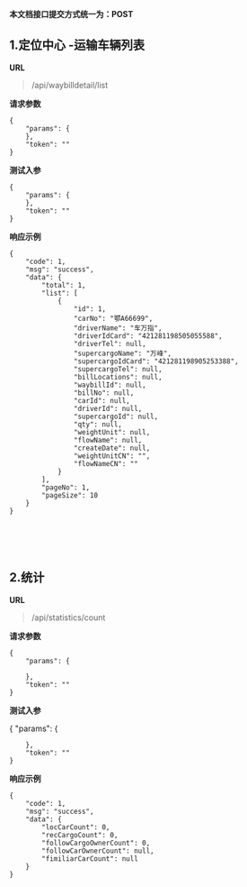 
**本文档接口提交方式统一为：POST**


## 1.定位中心 -运输车辆列表 ##

**URL**
>/api/waybilldetail/list


**请求参数**
    
    {
    	"params": {
    	},
    	"token": ""
    }

**测试入参**

    {
    	"params": {
    	},
    	"token": ""
    }
	
**响应示例**

	{
        "code": 1,
        "msg": "success",
        "data": {
            "total": 1,
            "list": [
                {
                    "id": 1,
                    "carNo": "鄂A66699",
                    "driverName": "车万指",
                    "driverIdCard": "421281198505055588",
                    "driverTel": null,
                    "supercargoName": "万峰",
                    "supercargoIdCard": "421281198905253388",
                    "supercargoTel": null,
                    "billLocations": null,
                    "waybillId": null,
                    "billNo": null,
                    "carId": null,
                    "driverId": null,
                    "supercargoId": null,
                    "qty": null,
                    "weightUnit": null,
                    "flowName": null,
                    "createDate": null,
                    "weightUnitCN": "",
                    "flowNameCN": ""
                }
            ],
            "pageNo": 1,
            "pageSize": 10
        }
    }
	
<br><br><br>



## 2.统计  ##

**URL**
>/api/statistics/count


**请求参数**
    
    {
		"params": {
			
		},
		"token": ""
    }

**测试入参**

   {
		"params": {
			
		},
		"token": ""
    }
	
**响应示例**

	{
		"code": 1,
		"msg": "success",
		"data": {
			"locCarCount": 0,
			"recCargoCount": 0,
			"followCargoOwnerCount": 0,
			"followCarOwnerCount": null,
			"fimiliarCarCount": null
		}
	}
	
<br><br><br>

